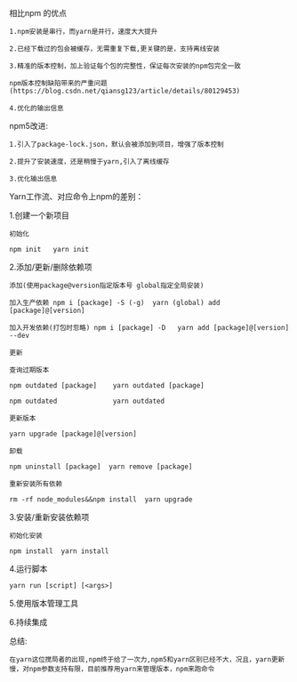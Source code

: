 相比npm 的优点

    1.npm安装是串行，而yarn是并行，速度大大提升

    2.已经下载过的包会被缓存，无需重复下载,更关键的是，支持离线安装

    3.精准的版本控制，加上验证每个包的完整性，保证每次安装的npm包完全一致

    npm版本控制缺陷带来的严重问题(https://blog.csdn.net/qiansg123/article/details/80129453)

    4.优化的输出信息

npm5改进:
    
    1.引入了package-lock.json，默认会被添加到项目，增强了版本控制

    2.提升了安装速度，还是稍慢于yarn,引入了离线缓存

    3.优化输出信息
Yarn工作流、对应命令上npm的差别：

1.创建一个新项目

    初始化
    
    npm init   yarn init 

2.添加/更新/删除依赖项

    添加(使用package@version指定版本号 global指定全局安装)
    
    加入生产依赖 npm i [package] -S (-g)  yarn (global) add [package]@[version] 
    
    加入开发依赖(打包时忽略) npm i [package] -D   yarn add [package]@[version]   --dev

    更新 

    查询过期版本

    npm outdated [package]    yarn outdated [package]

    npm outdated              yarn outdated

    更新版本

    yarn upgrade [package]@[version] 

    卸载

    npm uninstall [package]  yarn remove [package]

    重新安装所有依赖

    rm -rf node_modules&&npm install  yarn upgrade 


3.安装/重新安装依赖项

    初始化安装

    npm install  yarn install

4.运行脚本

    yarn run [script] [<args>]

5.使用版本管理工具

6.持续集成



总结:

    在yarn这位搅局者的出现,npm终于给了一次力,npm5和yarn区别已经不大，况且，yarn更新慢，对npm参数支持有限，目前推荐用yarn来管理版本，npm来跑命令


